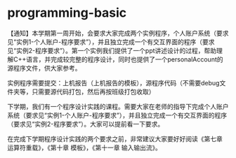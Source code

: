# programming-basic

【通知】本学期第一周开始，会要求大家完成两个实例程序，个人账户系统（要求见“实例1-个人账户-程序要求”），并且独立完成一个有交互界面的程序（要求见“实例2-程序要求”）。第一个实例我们提供了一个ppt讲述设计的过程，帮助理解C++语言，并完成较完整的程序设计，同时也提供了一个personalAccount的源程序文件，供大家参考。

实例程序需要提交：上机报告（上机报告的模板），源程序代码（不需要debug文件夹等，只需要源代码打包，然后再按班级打包收取）




下学期，我们有一个程序设计实践的课程。需要大家在老师的指导下完成个人账户系统（要求见“实例1-个人账户-程序要求”），并且独立完成一个有交互界面的程序（要求见“实例2-程序要求”）。大家可以提前看一下要求。

在完成下学期程序设计实践的两个要求之前，非常建议大家要好好阅读《第七章 运算符重载》，《第十章 模板》，《第十一章 输入输出流》。
